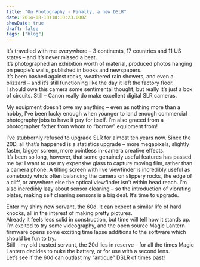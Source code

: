 ```yaml
---
title: "On Photography - Finally, a new DSLR"
date: 2014-08-13T18:10:23.000Z
showDate: true
draft: false
tags: ["blog"]
---
```



It’s travelled with me everywhere – 3 continents, 17 countries and 11 US states – and it’s never missed a beat.  
 It’s photographed an exhibition worth of material, produced photos hanging on people’s walls, published in books and newspapers.  
 It’s been bashed against rocks, weathered rain showers, and even a blizzard – and it’s still functioning like the day it left the factory floor.  
 I should owe this camera some sentimental thought, but really it’s just a box of circuits. Still – Canon really do make excellent digital SLR cameras.

My equipment doesn’t owe my anything – even as nothing more than a hobby, I’ve been lucky enough when younger to land enough commercial photography jobs to have it pay for itself. I’m also graced from a photographer father from whom to “borrow” equipment from!

I’ve stubbornly refused to upgrade SLR for almost ten years now. Since the 20D, all that’s happened is a statistics upgrade – more megapixels, slightly faster, bigger screen, more pointless in-camera creative effects.  
 It’s been so long, however, that some genuinely useful features has passed me by: I want to use my expensive glass to capture moving film, rather than a camera phone. A tilting screen with live viewfinder is incredibly useful as somebody who’s often balancing the camera on slippery rocks, the edge of a cliff, or anywhere else the optical viewfinder isn’t within head reach. I’m also incredibly lazy about sensor cleaning – so the introduction of vibrating plates, making self cleaning sensors is a big deal. It’s time to upgrade.

Enter my shiny new servant, the 60d. It can expect a similar life of hard knocks, all in the interest of making pretty pictures.  
 Already it feels less solid in construction, but time will tell how it stands up. I’m excited to try some videography, and the open source Magic Lantern firmware opens some exciting time lapse additions to the software which should be fun to try.  
 Still – my old trusted servant, the 20d lies in reserve – for all the times Magic Lantern decides to nuke the battery, or for use with a second lens.  
 Let’s see if the 60d can outlast my “antique” DSLR of times past!



